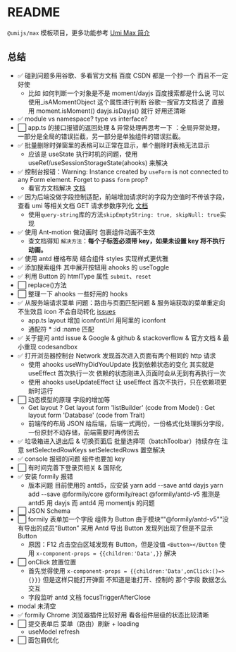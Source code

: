 # README

`@umijs/max` 模板项目，更多功能参考 [Umi Max 简介](https://umijs.org/docs/max/introduce)

## 总结

- ✅ 碰到问题多用谷歌、多看官方文档 百度 CSDN 都是一个抄一个 而且不一定好使
  - 比如 如何判断一个对象是不是 moment/dayjs 百度搜索都是什么说 可以使用\_isAMomentObject 这个属性进行判断 谷歌一搜官方文档说了 直接用 moment.isMoment() dayjs.isDayjs() 就行 好用还清晰
- ✅ module vs namespace? type vs interface?
- ⬜ app.ts 的接口报错的返回处理 & 异常处理再思考一下 ：全局异常处理，一部分是全局的错误拦截，另一部分是单独组件的错误拦截。
- ✅ 批量删除时弹窗里的表格可以正常在显示，单个删除时表格无法显示
  - 应该是 useState 执行时机的问题，使用 useRef/useSessionStorageState(ahooks) 来解决
- ✅ 控制台报错：Warning: Instance created by `useForm` is not connected to any Form element. Forget to pass `form` prop?
  - 看官方文档解决 [文档](https://ant.design/components/form-cn#%E4%B8%BA%E4%BD%95%E5%9C%A8-modal-%E4%B8%AD%E8%B0%83%E7%94%A8-form-%E6%8E%A7%E5%88%B6%E5%8F%B0%E4%BC%9A%E6%8A%A5%E9%94%99)
- ✅ 因为后端没做字段控制适配，前端增加请求时的字段为空值时不传该字段，查看 umi 等相关文档 GET 请求参数序列化 [文档](https://umijs.org/docs/max/request#get-%E8%AF%B7%E6%B1%82%E5%8F%82%E6%95%B0%E5%BA%8F%E5%88%97%E5%8C%96)
  - 使用`query-string`库的方法`skipEmptyString: true, skipNull: true`实现
- ✅ 使用 Ant-motion 做动画时 包裹组件动画不生效
  - 查文档得知 `解决方法`：**每个子标签必须带 key，如果未设置 key 将不执行动画。**
- ✅ 使用 antd 栅格布局 结合组件 styles 实现样式更优雅
- ✅ 添加搜索组件 其中展开按钮用 ahooks 的 useToggle
- ✅ 利用 Button 的 htmlType 属性 `submit`、`reset`
- ⬜ replace()方法
- ⬜ 整理一下 ahooks 一些好用的 hooks
- ✅ 从服务端请求菜单 问题：路由与页面匹配问题 & 服务端获取的菜单重定向不生效且 icon 不会自动转化 [issues](https://github.com/ant-design/ant-design-pro/issues/8101)
  - app.ts layout 增加 iconfontUrl 用阿里的 iconfont
  - 通配符 \* :id :name 匹配
- ✅ 关于提问 antd issue & Google & github & stackoverflow & 官方文档 & 最小重现 codesandbox
- ✅ 打开浏览器控制台 Network 发现首次进入页面有两个相同的 http 请求
  - 使用 ahooks useWhyDidYouUpdate 找到依赖状态的变化 其实就是 useEffect 首次执行一次 依赖的状态刚进入页面时会从无到有再执行一次
  - 使用 ahooks useUpdateEffect 让 useEffect 首次不执行，只在依赖项更新时运行
- ⬜ 动态模型的原理 字段的增加等
  - Get layout ? Get layout form 'listBuilder' (code from Model) : Get layout form 'Database' (code from Trait)
  - 前端传的布局 JSON 给后端，后端一式两份，一份格式化处理拆分字段，一份原封不动存储，前端需要时再传回去
- ✅ 垃圾箱进入退出后 & 切换页面后 批量选择项（batchToolbar）持续存在 注意 setSelectedRowKeys setSelectedRows 置空解决
- ✅ console 报错的问题 <Col> 组件也要加 key
- ⬜ 有时间完善下登录页相关 & 国际化
- ✅ 安装 formily 报错
  - 版本问题 目前使用的 antd5，应安装 yarn add --save antd dayjs yarn add --save @formily/core @formily/react @formily/antd-v5 推测是 antd5 用 dayjs 而 antd4 用 momentjs 的问题
- ⬜ JSON Schema
- ⬜ formily 表单加一个字段 组件为 Button 由于模块“"@formily/antd-v5"”没有导出的成员“Button” 采用 Antd 导出 Button 发现列出现了但是不显示 Button
  - 原因：F12 点击空白区域发现有 Button，但是没值 `<Button></Button` 使用 `x-component-props = {{children:'Data',}}` 解决
- ⬜ onClick 放置位置
  - 首先觉得使用 `x-component-props = {{children:'Data',onClick:()=>{}}}` 但是这样只能打开弹窗 不知道是谁打开、控制的 那个字段 数据怎么交互
  - 字段监听 antd 文档 focusTriggerAfterClose
- modal 未清空
- ✅ formily Chrome 浏览器插件比较好用 看各组件层级的状态比较清晰
- ⬜ 提交表单后 菜单（路由）刷新 + loading
  - useModel refresh
- ⬜ 面包屑优化
